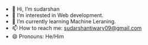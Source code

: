- 👋 Hi, I’m sudarshan
- 👀 I’m interested in Web development.
- 🌱 I’m currently learning Machine Leraning.
- 📫 How to reach me: sudarshantiwary09@gmail.com
- 😄 Pronouns: He/Him


<!---
ttsudarshan/ttsudarshan is a ✨ special ✨ repository because its `README.md` (this file) appears on your GitHub profile.
You can click the Preview link to take a look at your changes.
--->
